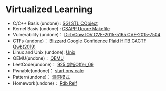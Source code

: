 # Virtualized Learning

- C/C++ Basis (undone) :       [SGI STL CObject](C++/)
- Kernel Basis (undone) :      [CSAPP Ucore Makefile](Kernel/)
- Vulnerability (undone)：    [DirtyCow IOV CVE-2015-5165 CVE-2015-7504](Vulnerability/)
- CTFs (undone)：                  [Blizzard Google Confidence Plaid HITB GACTF Qwb(2019)](CTFs/)
- Linux and Unix (undone):   [Unix](Unix/)
- QEMU(undone)：                [QEMU](QEMU/)
- LeetCode(undone)：          [925 剑指Offer_09](LeetCode/)
- Pwnable(undone)：            [start orw calc](Pwnable/)
- Pattern(undone)：              [漏洞模式](Pattern/)
- Homework(undone)：        [Rdb Relf](Homework/)

